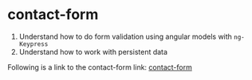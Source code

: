 # contact-form

 1. Understand how to do form validation using angular models with `ng-Keypress`
 2. Understand how to work with persistent data

Following is a link to the contact-form link:
[contact-form](http://tiy-gracelee-contact-form.surge.sh)
